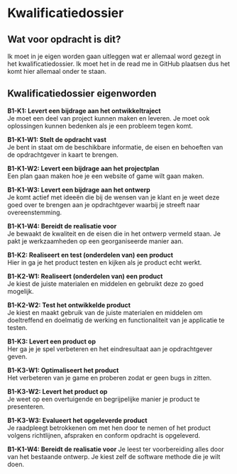 Kwalificatiedossier
=====================

Wat voor opdracht is dit?
-------------------------

Ik moet in je eigen worden gaan uitleggen wat er allemaal word gezegt in het kwalificatiedossier.
Ik moet het in de read me in GitHub plaatsen dus het komt hier allemaal onder te staan.

Kwalificatiedossier eigenworden
-----------------

**B1-K1:  Levert een bijdrage aan het ontwikkeltraject**<br/>
Je moet een deel van project kunnen maken en leveren. Je moet ook oplossingen kunnen bedenken als je een probleem tegen komt.


**B1-K1-W1:  Stelt de opdracht vast**<br/>
Je bent in staat om de beschikbare informatie, de eisen en behoeften van de opdrachtgever in kaart te brengen.


**B1-K1-W2:  Levert een bijdrage aan het projectplan**<br/>
Een plan gaan maken hoe je een website of game wilt gaan maken.


**B1-K1-W3:  Levert een bijdrage aan het ontwerp**<br/>
Je komt actief met ideeën die bij de wensen van je klant en je weet deze goed over te brengen aan je opdrachtgever waarbij je streeft naar overeenstemming.


**B1-K1-W4:  Bereidt de realisatie voor**<br/>
Je bewaakt de kwaliteit en de eisen die in het ontwerp vermeld staan.
Je pakt je werkzaamheden op een georganiseerde manier aan.


**B1-K2:  Realiseert en test (onderdelen van) een product**<br/>
Hier in ga je het product testen en kijken als je product echt werkt.


**B1-K2-W1:  Realiseert (onderdelen van) een product**<br/>
Je kiest de juiste materialen en middelen en gebruikt deze zo goed mogelijk.


**B1-K2-W2:  Test het ontwikkelde product**<br/>
Je kiest en maakt gebruik van de juiste materialen en middelen om doeltreffend en doelmatig de werking en functionaliteit van je applicatie te testen.

 
**B1-K3:  Levert een product op**<br/>
Her ga je je spel verbeteren en het eindresultaat aan je opdrachtgever geven.


**B1-K3-W1:  Optimaliseert het product**<br/>
Het verbeteren van je game en proberen zodat er geen bugs in zitten.


**B1-K3-W2:  Levert het product op**<br/>
Je weet op een overtuigende en begrijpelijke manier je product te presenteren.


**B1-K3-W3:  Evalueert het opgeleverde product**<br/>
Je raadpleegt betrokkenen om met hen door te nemen of het product volgens richtlijnen, afspraken en conform opdracht is opgeleverd.

**B1-K1-W4: Bereidt de realisatie voor**
Je leest ter voorbereiding alles door van het bestaande ontwerp. Je kiest zelf de software methode die je wilt doen.
